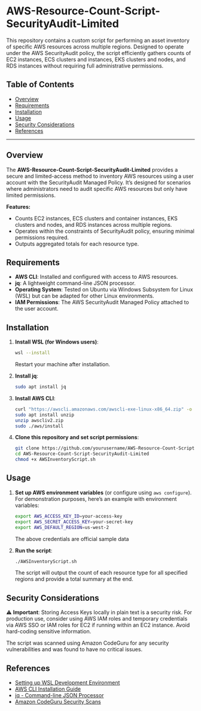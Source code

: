 # AWS-Resource-Count-Script-SecurityAudit-Limited


This repository contains a custom script for performing an asset inventory of specific AWS resources across multiple regions. Designed to operate under the AWS SecurityAudit policy, the script efficiently gathers counts of EC2 instances, ECS clusters and instances, EKS clusters and nodes, and RDS instances without requiring full administrative permissions.

## Table of Contents
- [Overview](#overview)
- [Requirements](#requirements)
- [Installation](#installation)
- [Usage](#usage)
- [Security Considerations](#security-considerations)
- [References](#references)

---

## Overview
The **AWS-Resource-Count-Script-SecurityAudit-Limited** provides a secure and limited-access method to inventory AWS resources using a user account with the SecurityAudit Managed Policy. It’s designed for scenarios where administrators need to audit specific AWS resources but only have limited permissions.

**Features:**
- Counts EC2 instances, ECS clusters and container instances, EKS clusters and nodes, and RDS instances across multiple regions.
- Operates within the constraints of SecurityAudit policy, ensuring minimal permissions required.
- Outputs aggregated totals for each resource type.

## Requirements
- **AWS CLI**: Installed and configured with access to AWS resources.
- **jq**: A lightweight command-line JSON processor.
- **Operating System**: Tested on Ubuntu via Windows Subsystem for Linux (WSL) but can be adapted for other Linux environments.
- **IAM Permissions**: The AWS SecurityAudit Managed Policy attached to the user account.

## Installation

1. **Install WSL (for Windows users)**:
    ```bash
    wsl --install
    ```
    Restart your machine after installation.

2. **Install jq**:
    ```bash
    sudo apt install jq
    ```

3. **Install AWS CLI**:
    ```bash
    curl "https://awscli.amazonaws.com/awscli-exe-linux-x86_64.zip" -o "awscliv2.zip"
    sudo apt install unzip 
    unzip awscliv2.zip
    sudo ./aws/install
    ```

4. **Clone this repository and set script permissions**:
    ```bash
    git clone https://github.com/yourusername/AWS-Resource-Count-Script-SecurityAudit-Limited.git
    cd AWS-Resource-Count-Script-SecurityAudit-Limited
    chmod +x AWSInventoryScript.sh
    ```

## Usage

1. **Set up AWS environment variables** (or configure using `aws configure`). For demonstration purposes, here’s an example with environment variables:
    ```bash
    export AWS_ACCESS_KEY_ID=your-access-key
    export AWS_SECRET_ACCESS_KEY=your-secret-key
    export AWS_DEFAULT_REGION=us-west-2
    ```
    The above credentials are official sample data

2. **Run the script**:
    ```bash
    ./AWSInventoryScript.sh
    ```
    The script will output the count of each resource type for all specified regions and provide a total summary at the end.

## Security Considerations

⚠️ **Important**: Storing Access Keys locally in plain text is a security risk. For production use, consider using AWS IAM roles and temporary credentials via AWS SSO or IAM roles for EC2 if running within an EC2 instance. Avoid hard-coding sensitive information.

The script was scanned using Amazon CodeGuru for any security vulnerabilities and was found to have no critical issues.

## References
- [Setting up WSL Development Environment](https://learn.microsoft.com/en-us/windows/wsl/)
- [AWS CLI Installation Guide](https://aws.amazon.com/cli/)
- [jq - Command-line JSON Processor](https://stedolan.github.io/jq/)
- [Amazon CodeGuru Security Scans](https://aws.amazon.com/codeguru/)



